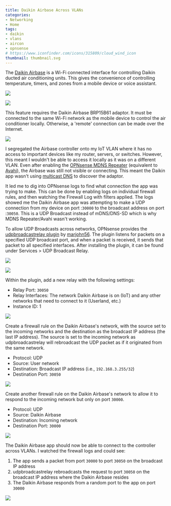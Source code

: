 ```yaml
---
title: Daikin Airbase Across VLANs
categories:
- Networking
- Home
tags:
- daikin
- vlans
- aircon
- opnsense
# https://www.iconfinder.com/icons/315809/cloud_wind_icon
thumbnail: thumbnail.svg
---
```


The [Daikin Airbase](https://www.daikin.com.au/controllers/daikin-airbase) is a Wi-Fi connected interface for controlling Daikin ducted air conditioning units. This gives the convenience of controlling temperature, timers, and zones from a mobile device or voice assistant.

![](app-02.png)

![](app-01.png)

This feature requires the Daikin Airbase BRP15B61 adaptor. It must be connected to the same Wi-Fi network as the mobile device to control the air conditioner locally. Otherwise, a 'remote' connection can be made over the Internet.

![](adapter.jpg)

I segregated the Airbase controller onto my IoT VLAN where it has no access to important devices like my router, servers, or switches. However, this meant I wouldn't be able to access it locally as it was on a different VLAN. Even after enabling the [OPNsense MDNS Repeater](https://docs.opnsense.org/manual/how-tos/multicast-dns.html) (equivalent to [Avahi](https://docs.netgate.com/pfsense/en/latest/packages/avahi.html)), the Airbase was still not visible or connecting. This meant the Daikin app wasn't using [multicast DNS](https://en.wikipedia.org/wiki/Multicast_DNS) to discover the adaptor.

It led me to dig into OPNsense logs to find what connection the app was trying to make. This can be done by enabling logs on individual firewall rules, and then watching the Firewall Log with filters applied. The logs showed me the Daikin Airbase app was attempting to make a UDP connection from my device on port :`30000` to the broadcast address on port :`30050`. This is a UDP Broadcast instead of mDNS/DNS-SD which is why MDNS Repeater/Avahi wasn't working.

To allow UDP Broadcasts across networks, OPNsense provides the [udpbroadcastrelay plugin](https://github.com/opnsense/plugins/tree/master/net/udpbroadcastrelay) by [marjohn56](https://github.com/marjohn56/udpbroadcastrelay). The plugin listens for packets on a specified UDP broadcast port, and when a packet is received, it sends that packet to all specified interfaces. After installing the plugin, it can be found under Services > UDP Broadcast Relay.

![](plugin-02.png)

![](plugin-01.png)

Within the plugin, add a new relay with the following settings:

- Relay Port: `30050`
- Relay Interfaces: The network Daikin Airbase is on (IoT) and any other networks that need to connect to it (Userland, etc.)
- Instance ID: 1

![](step-01.png)

Create a firewall rule on the Daikin Airbase's network, with the source set to the incoming networks and the destination as the broadcast IP address (the last IP address). The source is set to the incoming network as udpbroadcastrelay will rebroadcast the UDP packet as if it originated from the same network.

- Protocol: UDP
- Source: User network
- Destination: Broadcast IP address (i.e., `192.168.3.255/32`)
- Destination Port: `30050`

![](step-02.png)

Create another firewall rule on the Daikin Airbase's network to allow it to respond to the incoming network but only on port `30000`.

- Protocol: UDP
- Source: Daikin Airbase
- Destination: Incoming network
- Destination Port: `30000`

![](step-03.png)

The Daikin Airbase app should now be able to connect to the controller across VLANs. I watched the firewall logs and could see:

1. The app sends a packet from port `30000` to port `30050` on the broadcast IP address
2. udpbroadcastrelay rebroadcasts the request to port `30050` on the broadcast IP address where the Daikin Airbase resides
3. The Daikin Airbase responds from a random port to the app on port `30000`

![](firewall-log.png)

